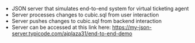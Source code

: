 - JSON server that simulates end-to-end system for virtual ticketing agent
- Server processes changes to cubic.sql from user interaction
- Server pushes changes to cubic.sql from backend interaction
- Server can be accessed at this link here: https://my-json-server.typicode.com/ajplaza31/end-to-end-demo
